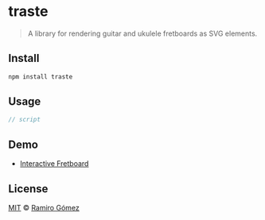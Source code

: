 # traste

> A library for rendering guitar and ukulele fretboards as SVG elements.

## Install

```sh
npm install traste
```

## Usage

```js
// script
```

## Demo

* [Interactive Fretboard](https://guitarstreams.com/tool/fretboard/)

## License

[MIT](LICENSE) © [Ramiro Gómez](https://ramiro.org/)